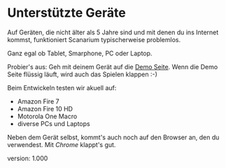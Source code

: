 # Unterstützte Geräte

Auf Geräten, die nicht älter als 5 Jahre sind und mit denen du ins Internet kommst, funktioniert Scanarium typischerweise problemlos.

Ganz egal ob Tablet, Smarphone, PC oder Laptop.

Probier's aus: Geh mit deinem Gerät auf die [Demo Seite](https://demo.scanarium.com/).
Wenn die Demo Seite flüssig läuft, wird auch das Spielen klappen :-)

Beim Entwickeln testen wir akuell auf:

* Amazon Fire 7
* Amazon Fire 10 HD
* Motorola One Macro
* diverse PCs und Laptops

Neben dem Gerät selbst, kommt's auch noch auf den Browser an, den du verwendest.
Mit *Chrome* klappt's gut.

version: 1.000
